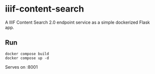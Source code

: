 # iiif-content-search
A IIIF Content Search 2.0 endpoint service as a simple dockerized Flask app.

## Run

```
docker compose build
docker compose up -d
```

Serves on :8001

